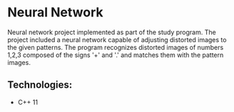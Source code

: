 # Neural Network
Neural network project implemented as part of the study program.
The project included a neural network capable of adjusting distorted images to the given patterns. The program recognizes distorted images of numbers 1,2,3 composed of the signs '+' and '.' and matches them with the pattern images.

## Technologies:
* C++ 11
